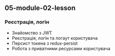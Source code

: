 ## 05-module-02-lesson
### Реєстрація, логін

- Знайомство з JWT
- Реєстрація, логін та логаут користувача
- Персист токена з redux-persist
- Робота з приватними ресурсами користувача